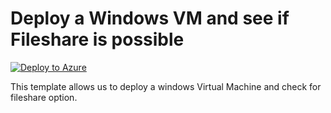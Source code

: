 # Deploy a Windows VM and see if Fileshare is possible


[![Deploy to Azure](https://aka.ms/deploytoazurebutton)](https://portal.azure.com/#create/Microsoft.Template/uri/https%3A%2F%2Fraw.githubusercontent.com%2Fmehul-birari%2Fsample-arm-templates%2Fmaster%2Ffileshare-not-available-on-windows-vm%2Fazuredeploy.json)  

This template allows us to deploy a windows Virtual Machine and check for fileshare option. 

